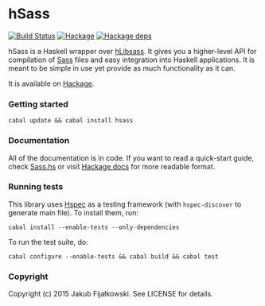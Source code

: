 hSass
=====
[![Build Status](https://travis-ci.org/jakubfijalkowski/hsass.svg?branch=master)](https://travis-ci.org/jakubfijalkowski/hsass)
[![Hackage](https://img.shields.io/hackage/v/hsass.svg)](http://hackage.haskell.org/package/hsass)
[![Hackage deps](https://img.shields.io/hackage-deps/v/hsass.svg)](http://packdeps.haskellers.com/reverse/hsass)

hSass is a Haskell wrapper over [hLibsass]. It gives you a higher-level API for compilation of [Sass] files and easy integration into Haskell applications. It is meant to be simple in use yet provide as much functionality as it can.

It is available on [Hackage].

### Getting started

    cabal update && cabal install hsass

### Documentation

All of the documentation is in code. If you want to read a quick-start guide, check [Sass.hs] or visit [Hackage docs] for more readable format.

### Running tests

This library uses [Hspec] as a testing framework (with `hspec-discover` to generate main file). To install them, run:

    cabal install --enable-tests --only-dependencies

To run the test suite, do:

    cabal configure --enable-tests && cabal build && cabal test

### Copyright

Copyright (c) 2015 Jakub Fijałkowski. See LICENSE for details.

[hLibsass]: https://github.com/jakubfijalkowski/hlibsass "hLibsass"
[Sass]: http://sass-lang.com/ "Sass"
[Hackage]: http://hackage.haskell.org/package/hsass "hSass"
[Sass.hs]: Text/Sass.hs "Text/Sass.hs"
[Hackage docs]: http://hackage.haskell.org/package/hsass-0.1.0/docs/Text-Sass.html "documentation"
[Hspec]: hspec.github.io "Hspec"
